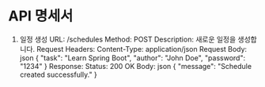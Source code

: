 # API 명세서

1. 일정 생성
URL: /schedules
Method: POST
Description: 새로운 일정을 생성합니다.
Request Headers:
Content-Type: application/json
Request Body:
json
{
    "task": "Learn Spring Boot",
    "author": "John Doe",
    "password": "1234"
}
Response:
Status: 200 OK
Body:
json
{
    "message": "Schedule created successfully."
}
